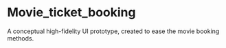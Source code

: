 # Movie_ticket_booking
A conceptual high-fidelity UI prototype, created to ease the movie booking methods.
